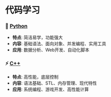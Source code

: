 # 代码学习


### 🐍 [Python](./python/)
- **特点**: 简洁易学，功能强大
- **内容**: 基础语法、面向对象、并发编程、实用工具
- **应用**: 数据分析、Web开发、自动化脚本

### ⚡ [C++](./c++/)
- **特点**: 高性能，底层控制
- **内容**: 语法基础、STL、内存管理、现代特性
- **应用**: 系统编程、游戏开发、高性能计算

